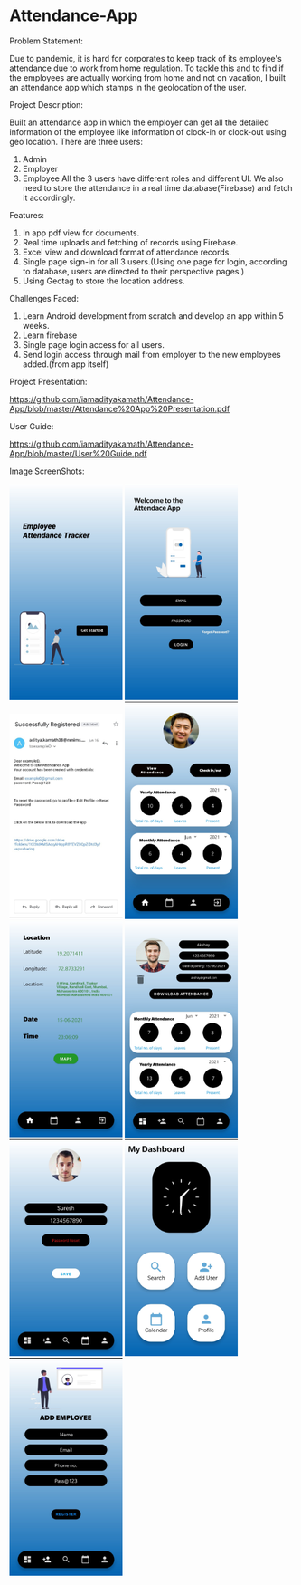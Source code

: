 # Attendance-App


Problem Statement:

Due to pandemic, it is hard for corporates to keep track of its employee's attendance due to work from home regulation. To tackle this and to find if the employees are actually working from home and not on vacation, I built an attendance app which stamps in the geolocation of the user. 

Project Description:

Built an attendance app in which the employer can get all the detailed information of the employee like information of clock-in or clock-out using geo location.  There are three users:
1. Admin
2. Employer
3. Employee
All the 3 users have different roles and different UI. We also need to store the attendance in a real time database(Firebase) and fetch it accordingly.

Features:
1. In app pdf view for documents.
2. Real time uploads and fetching of records using Firebase.
3. Excel view and download format of attendance records.
4. Single page sign-in for all 3 users.(Using one page for login, according to database, users are directed to their perspective pages.)
5. Using Geotag to store the location address.


Challenges Faced:
1.  Learn Android development from scratch and develop an app within 5 weeks.
2.  Learn firebase
3.  Single page login access for all users.
4.  Send login access through mail from employer to the new employees added.(from app itself)



Project Presentation:

https://github.com/iamadityakamath/Attendance-App/blob/master/Attendance%20App%20Presentation.pdf

User Guide:

https://github.com/iamadityakamath/Attendance-App/blob/master/User%20Guide.pdf


Image ScreenShots:

<img src="Images/Splash Screen.jpg" width = 200> <img src="Images/Login.jpg" width = 200>
<img src="Images/Email.png" width = 200>
<img src="Images/Employee Dash.jpg" width = 200>
<img src="Images/Location details.jpg" width = 200>
<img src="Images/Employee Details.jpg" width = 200>
<img src="Images/Profile Edit.jpg" width = 200>
<img src="Images/Employer Dashboard.jpg" width = 200>
<img src="Images/Employer add employee.jpg" width=200>
